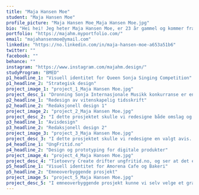 ```yaml
---
title: "Maja Hansen Moe"
student: "Maja Hansen Moe"
profile_picture: "Maja Hansen Moe_Maja Hansen Moe.jpg"
bio: "Hei hei! Jeg heter Maja Hansen Moe, er 23 år gammel og kommer fra Nes. Jeg har alltid hatt en interesse for det estetiske og visuelle, og har ofte uttrykt meg selv gjennom å være kreativ. Valget for høyere utdanning falt derfor ganske lett på grafisk design ved NTNU i Gjøvik. I løpet av studiet har jeg fått masse ny kunnskap om utforming av visuelle uttrykk, og jeg har lært at god design ikke bare skal se pent ut - men det skal kommunisere og formidle noe, samt være funksjonelt. Jeg har stortrivdes gjennom disse tre årene, og har blitt spesielt glad i visuell identitet, emballasjedesign og redaksjonell design. "
portfolio: "https://majahm.myportfolio.com/"
email: "majahansenmoe@ymail.com"
linkedin: "https://no.linkedin.com/in/maja-hansen-moe-a653a51b6"
twitter: ""
facebook: ""
behance: ""
instagram: "https://www.instagram.com/majahm.design/"
studyProgram: "BMED"
p1_headline_1: "Visuell identitet for Queen Sonja Singing Competition"
p1_headline_2: "Strategisk design"
project_image_1: "project_1_Maja Hansen Moe.jpg"
project_desc_1: "Dronning Sonja Internasjonale Musikk konkurranse er en prestisjefylt konkurranse som arrangeres i Oslo annethvert år for sangere fra hele verden. Vår oppgave var å utforme en ny visuell identitet til konkurransen i tråd med strategien. Denne oppgaven har jeg samarbeidet med Henriette Greve Schjelderup og Pia Thorshaug. Vår løsning har et fokus på deltakernes kraftfulle stemmer, og vi har fremhevet disse ved å bruke lydbølgemønster. Vi ønsket å designe et moderne og tidsriktig uttrykk, men samtidig bevare det elegante en ofte forbinder med opera. «Dramatisk rolig» er det som kjennetegner den nye visuelle identiteten. Vi ønsker det skal være dramatisk og dynamisk, noe som opera er, men også sofistikert og rolig. Vi hadde også et mål om å treffe en yngre målgruppe, slik at den yngre generasjonen blir mer interessert i opera og får lyst til å se på konkurransen. "
p2_headline_1: "Redesign av vitenskapelig tidsskrift"
p2_headline_2: "Redaksjonell design 1"
project_image_2: "project_2_Maja Hansen Moe.jpg"
project_desc_2: "I dette prosjektet skulle vi redesigne både omslag og innmaten til et vitenskapelig tidsskrift. Omslagene er individuelt arbeid, mens innmaten har jeg samarbeidet med Henriette Greve Schjelderup. Vi valgte å redesigne Journal of Educational Multimedia and Hypermedia. Fokuset vårt var å skape et moderne og teknologisk uttrykk som formidler det tidsskiftet ønsker å kommunisere. Designet er minimalistisk, med få farger og mye bruk av luft. Vårt redesign av tidsskriftet er i et A5-format, noe mindre enn det originale. Vi syns det er et passende format til en slik type sjanger. Den er liten og lett å ta med seg. Formatet står også ut fra resten av bøkene på hyllen, og tydelig fremstår som et tidsskrift. I innmaten har vi fokusert å lage et design basert på god bruk av luft, slik at det er funksjonelt og svært lesbart. Til omslagene har jeg designet illustrasjoner som skal representere det utgaven handler om. Illustrasjonene er abstrakte og minimalistiske, samtidig som de har et preg av teknologi. "
p3_headline_1: "Avisdesign"
p3_headline_2: "Redaksjonell design 2"
project_image_3: "project_3_Maja Hansen Moe.jpg"
project_desc_3: "I dette prosjektet skulle vi redesigne en valgt avis. Den skulle være fra den norske eller internasjonale avisfloraen, og det kunne være en nasjonal, regional eller lokal avis. Jeg valgte å redesigne Raumnes, som er lokalavisen der jeg kommer fra, altså Nes kommune. Jeg syns denne avisen har et forbedringspotensial, og kunne trengt å bli frisket litt opp. Med det nye designet ønsket jeg å gi avisen et mer moderne uttrykk, med god bruk av luft og friske farger. Jeg har samtidig prøvd å beholde noen elementer av det originale designet, men gjort det litt mer minimalistisk og tidsriktig. "
p4_headline_1: "UngFritid.no"
p4_headline_2: "Design og prototyping for digitale produkter"
project_image_4: "project_4_Maja Hansen Moe.jpg"
project_desc_4: "Tietoevry Create drifter ungfritid.no, og ser at det er potensiale for å forbedre brukervennligheten av nettsiden. Gruppen vår mente at det var noen essensielle funksjoner som måtte forbedres. Vi ønsket at det skulle bli enklere og raskere å søke etter en aktivitet, da dette per i dag er forvirrende for mange. Det bør også være mulighet til å få mer informasjon om hvilke støtteordninger som finnes. I dagens løsning er det ikke mange som vet om denne funksjonen da den er noe skjult. Det må også være enkelt å få mer informasjon om både hvem UngFritid er, men også om aktivitetene som ligger ute. Brukerne vi har involvert under prosessen, ønsket seg også muligheten til å melde seg på en aktivitet direkte. I tillegg til dette ønsket vi å gjøre nettsiden mer innbydende og ungdommelig, ved å ta i bruk friske og sterke farger og bruke de i en gradient. Dette prosjektet har vært i samarbeid med Henriette Greve Schjelderup, Ingvild Årdal og Ingrid Onsrud Bye. "
p5_headline_1: "Visuell identitet for Amorena Cafe og Bakeri"
p5_headline_2: "Emneoverbyggende prosjekt"
project_image_5: "project_5_Maja Hansen Moe.jpg"
project_desc_5: "I emneoverbyggende prosjekt kunne vi selv velge et grafisk designprosjekt. Jeg syns emballasjedesign og visuell identitet har vært gøy og interessant å jobbe med tidligere, og ønsket derfor å designe noe innenfor dette. Jeg landet på å utvikle en visuell identitet til en ny (fiktiv) cafè. Oppdragsgiver tenker å starte cafèn i Oslo sentrum, da dette er et populært sted. De ønsker å etablere en cafe hvor kunder kan oppleve noe magisk, både når det kommer til mat & drikke - men også lokalet i seg selv. De ser altså for seg at dette er en cafè man gjerne besøker for selve opplevelsen. Min løsning er å ha utviklet en visuell identitet som er elegant, feminint og romantisk."
---
```


